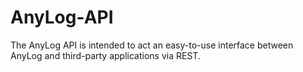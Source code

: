 # AnyLog-API
The AnyLog API is intended to act an easy-to-use interface between AnyLog and third-party applications via REST.


